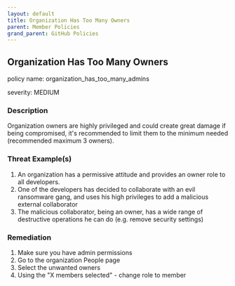 ```yaml
---
layout: default
title: Organization Has Too Many Owners
parent: Member Policies
grand_parent: GitHub Policies
---
```



## Organization Has Too Many Owners
policy name: organization_has_too_many_admins

severity: MEDIUM

### Description
Organization owners are highly privileged and could create great damage if being compromised, it's recommended to limit them to the minimum needed (recommended maximum 3 owners).

### Threat Example(s)
1. An organization has a permissive attitude and provides an owner role to all developers.
2. One of the developers has decided to collaborate with an evil ransomware gang, and uses his high privileges to add a malicious external collaborator
3. The malicious collaborator, being an owner, has a wide range of destructive operations he can do (e.g. remove security settings)



### Remediation
1. Make sure you have admin permissions
2. Go to the organization People page
3. Select the unwanted owners
4. Using the "X members selected" - change role to member



